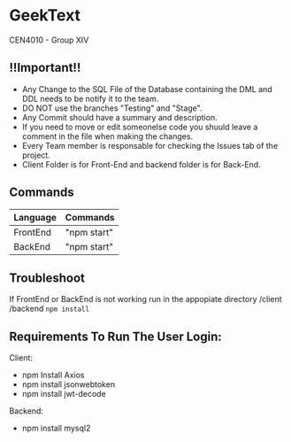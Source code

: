 # GeekText

CEN4010 - Group XIV

## !!Important!!

- Any Change to the SQL File of the Database containing the DML and DDL needs to be notify it to the team.
- DO NOT use the branches "Testing" and "Stage".
- Any Commit should have a summary and description.
- If you need to move or edit someonelse code you shuuld leave a comment in the file when making the changes.
- Every Team member is responsable for checking the Issues tab of the project.
- Client Folder is for Front-End and backend folder is for Back-End.

## Commands

| Language | Commands      |
| -------- | ------------- |
| FrontEnd | "npm start"   |
| BackEnd  | "npm start"   |

## Troubleshoot
If FrontEnd or BackEnd is not working run in the appopiate directory
/client 
/backend
```npm install```

## Requirements To Run The User Login:

Client:
* npm Install Axios
* npm install jsonwebtoken
* npm install jwt-decode

Backend:
* npm install mysql2